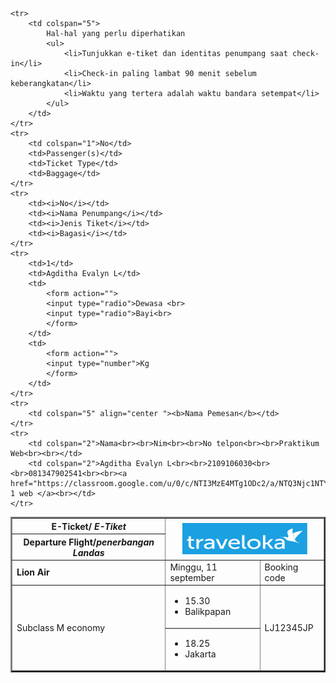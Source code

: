 <!DOCTYPE html>
<html>
<head>

</head>
<body>
<table border="2" align = "center" width="100%">
    <tr>
        <th>E-Ticket/ <i>E-Tiket</i> </th>
        <th colspan="4" rowspan="2"><img src="traveloka.png"  width=200  height =50></th>
    </tr>
    <tr>
        <th>Departure Flight/<i>penerbangan Landas</i></th>
    </tr>
    <tr>
        <td colspan="2"><b>Lion Air</b></td>
        <td>Minggu, 11 september</td>
        <td colspan="2">Booking code</td>
    </tr>
    <tr>
        <td rowspan="2" colspan="2">Subclass M economy </td>
        <td>
            <ul>
                <li>15.30</li>
                <li>Balikpapan</li>
            </ul>
        </td>
        <td rowspan="2">LJ12345JP</td>
            <tr>
                <td>
                    <ul>
                        <li>18.25</li>
                        <li>Jakarta</li>
                    </ul>
                </td>
            </tr>
    </tr>
    
    <tr>
        <td colspan="5">
            Hal-hal yang perlu diperhatikan 
            <ul>
                <li>Tunjukkan e-tiket dan identitas penumpang saat check-in</li>
                <li>Check-in paling lambat 90 menit sebelum keberangkatan</li>
                <li>Waktu yang tertera adalah waktu bandara setempat</li>
            </ul>
        </td>
    </tr>
    <tr>
        <td colspan="1">No</td>
        <td>Passenger(s)</td>
        <td>Ticket Type</td>
        <td>Baggage</td>
    </tr>
    <tr>
        <td><i>No</i></td>
        <td><i>Nama Penumpang</i></td>
        <td><i>Jenis Tiket</i></td>
        <td><i>Bagasi</i></td>
    </tr>
    <tr>
        <td>1</td>
        <td>Agditha Evalyn L</td>
        <td>
            <form action="">
            <input type="radio">Dewasa <br> 
            <input type="radio">Bayi<br>
            </form>
        </td>
        <td>
            <form action="">
            <input type="number">Kg  
            </form>
        </td>
    </tr>
    <tr>
        <td colspan="5" align="center "><b>Nama Pemesan</b></td>
    </tr>
    <tr>
        <td colspan="2">Nama<br><br>Nim<br><br>No telpon<br><br>Praktikum Web<br><br></td>
        <td colspan="2">Agditha Evalyn L<br><br>2109106030<br><br>081347902541<br><br><a href="https://classroom.google.com/u/0/c/NTI3MzE4MTg1ODc2/a/NTQ3Njc1NTYwNDI4/details">Postest 1 web </a><br></td>
    </tr>
</table>

</body>
</html>
